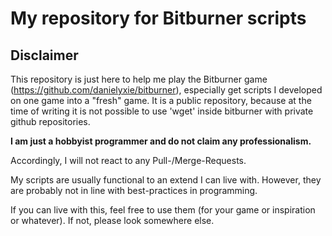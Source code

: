 # My repository for Bitburner scripts

## Disclaimer
This repository is just here to help me play the Bitburner game (https://github.com/danielyxie/bitburner), especially get scripts I developed on one game into a "fresh" game. It is a public repository, because at the time of writing it is not possible to use 'wget' inside bitburner with private github repositories.

**I am just a hobbyist programmer and do not claim any professionalism.**

Accordingly, I will not react to any Pull-/Merge-Requests.

My scripts are usually functional to an extend I can live with. However, they are probably not in line with best-practices in programming.

If you can live with this, feel free to use them (for your game or inspiration or whatever). If not, please look somewhere else.
